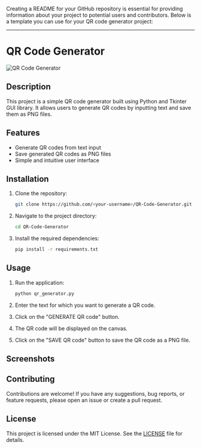 Creating a README for your GitHub repository is essential for providing information about your project to potential users and contributors. Below is a template you can use for your QR code generator project:

---

# QR Code Generator

![QR Code Generator](<link to an image or GIF demonstrating the application>)

## Description

This project is a simple QR code generator built using Python and Tkinter GUI library. It allows users to generate QR codes by inputting text and save them as PNG files.

## Features

- Generate QR codes from text input
- Save generated QR codes as PNG files
- Simple and intuitive user interface

## Installation

1. Clone the repository:

   ```bash
   git clone https://github.com/<your-username>/QR-Code-Generator.git
   ```

2. Navigate to the project directory:

   ```bash
   cd QR-Code-Generator
   ```

3. Install the required dependencies:

   ```bash
   pip install -r requirements.txt
   ```

## Usage

1. Run the application:

   ```bash
   python qr_generator.py
   ```

2. Enter the text for which you want to generate a QR code.
3. Click on the "GENERATE QR code" button.
4. The QR code will be displayed on the canvas.
5. Click on the "SAVE QR code" button to save the QR code as a PNG file.

## Screenshots

<Include screenshots of your application>

## Contributing

Contributions are welcome! If you have any suggestions, bug reports, or feature requests, please open an issue or create a pull request.

## License

This project is licensed under the MIT License. See the [LICENSE](LICENSE) file for details.
